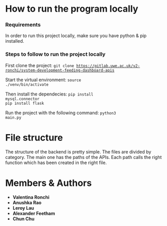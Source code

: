 # How to run the program locally
<h3>Requirements</h3>
In order to run this project locally, make sure you have python & pip installed.

<h3>Steps to follow to run the project locally</h3>

First clone the project:
<code>git clone https://gitlab.uwe.ac.uk/v2-ronchi/system-development-feeding-dashboard-apis</code><br/>

Start the virtual environment:
<code>source ./venv/bin/activate</code><br/>

Then install the dependecies:
<code>pip install mysql.connector</code><br/>
<code>pip install flask</code><br/>

Run the project with the following command:
<code>python3 main.py</code><br/>

# File structure
The structure of the backend is pretty simple. The files are divided by category. The main one has the paths of the APIs. Each path calls the right function which has been created in the right file.


# Members & Authors 
<ul>
    <li><b>Valentina Ronchi</b> </li>
    <li><b>Anushka Rao</b></li>
    <li><b>Leroy Lau</b></li>
    <li><b>Alexander Feetham</b></li>
    <li><b>Chun Chu</b></li>
</ul>
